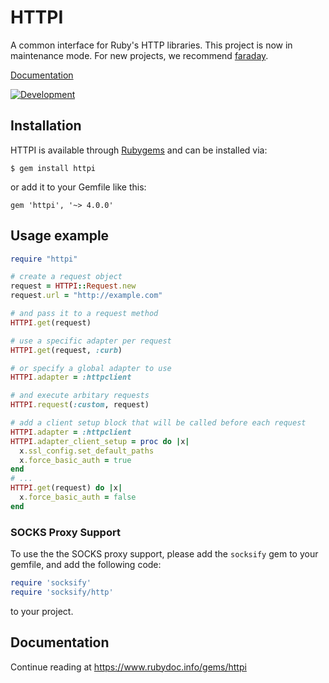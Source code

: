 # HTTPI

A common interface for Ruby's HTTP libraries. This project is now in maintenance mode. For new projects, we recommend [faraday](https://github.com/lostisland/faraday).

[Documentation](https://www.rubydoc.info/gems/httpi)

[![Development](https://github.com/savonrb/httpi/actions/workflows/development.yml/badge.svg)](https://github.com/savonrb/httpi/actions/workflows/development.yml)

## Installation

HTTPI is available through [Rubygems](https://rubygems.org/gems/httpi) and can be installed via:

    $ gem install httpi

or add it to your Gemfile like this:

    gem 'httpi', '~> 4.0.0'

## Usage example

``` ruby
require "httpi"

# create a request object
request = HTTPI::Request.new
request.url = "http://example.com"

# and pass it to a request method
HTTPI.get(request)

# use a specific adapter per request
HTTPI.get(request, :curb)

# or specify a global adapter to use
HTTPI.adapter = :httpclient

# and execute arbitary requests
HTTPI.request(:custom, request)

# add a client setup block that will be called before each request
HTTPI.adapter = :httpclient
HTTPI.adapter_client_setup = proc do |x|
  x.ssl_config.set_default_paths
  x.force_basic_auth = true
end
# ...
HTTPI.get(request) do |x|
  x.force_basic_auth = false
end
```

### SOCKS Proxy Support

To use the the SOCKS proxy support, please add the `socksify` gem to your gemfile, and add the following code:

``` ruby
require 'socksify'
require 'socksify/http'
```

to your project.

## Documentation

Continue reading at https://www.rubydoc.info/gems/httpi
